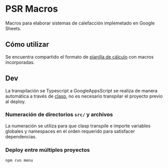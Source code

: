 # PSR Macros
Macros para elaborar sistemas de calefacción implemetado en Google Sheets. 

## Cómo utilizar
Se encuentra compartido el formato de [planilla de cálculo](https://docs.google.com/spreadsheets/d/1EihQzL0wmr5lAutq1UZfNjEbWYJYsOliuQSvo2HlxEc/edit?usp=sharing) con macros incorporadas.

## Dev
La transpilación se Typescript a GoogleAppsScript se realiza de manera automática a través de [clasp](https://github.com/google/clasp), no es necesario transpilar el proyecto previo al deploy.

### Numeración de directorios `src/` y archivos
La numeración se utiliza para que clasp transpile e importe variables globales y namespaces en el orden requerido para satisfacer dependencias.

### Deploy entre múltiples proyectos
```bash
npm run menu
```
